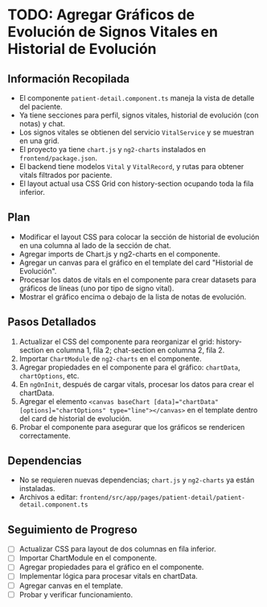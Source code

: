 # TODO: Agregar Gráficos de Evolución de Signos Vitales en Historial de Evolución

## Información Recopilada
- El componente `patient-detail.component.ts` maneja la vista de detalle del paciente.
- Ya tiene secciones para perfil, signos vitales, historial de evolución (con notas) y chat.
- Los signos vitales se obtienen del servicio `VitalService` y se muestran en una grid.
- El proyecto ya tiene `chart.js` y `ng2-charts` instalados en `frontend/package.json`.
- El backend tiene modelos `Vital` y `VitalRecord`, y rutas para obtener vitals filtrados por paciente.
- El layout actual usa CSS Grid con history-section ocupando toda la fila inferior.

## Plan
- Modificar el layout CSS para colocar la sección de historial de evolución en una columna al lado de la sección de chat.
- Agregar imports de Chart.js y ng2-charts en el componente.
- Agregar un canvas para el gráfico en el template del card "Historial de Evolución".
- Procesar los datos de vitals en el componente para crear datasets para gráficos de líneas (uno por tipo de signo vital).
- Mostrar el gráfico encima o debajo de la lista de notas de evolución.

## Pasos Detallados
1. Actualizar el CSS del componente para reorganizar el grid: history-section en columna 1, fila 2; chat-section en columna 2, fila 2.
2. Importar `ChartModule` de `ng2-charts` en el componente.
3. Agregar propiedades en el componente para el gráfico: `chartData`, `chartOptions`, etc.
4. En `ngOnInit`, después de cargar vitals, procesar los datos para crear el chartData.
5. Agregar el elemento `<canvas baseChart [data]="chartData" [options]="chartOptions" type="line"></canvas>` en el template dentro del card de historial de evolución.
6. Probar el componente para asegurar que los gráficos se rendericen correctamente.

## Dependencias
- No se requieren nuevas dependencias; `chart.js` y `ng2-charts` ya están instaladas.
- Archivos a editar: `frontend/src/app/pages/patient-detail/patient-detail.component.ts`

## Seguimiento de Progreso
- [ ] Actualizar CSS para layout de dos columnas en fila inferior.
- [ ] Importar ChartModule en el componente.
- [ ] Agregar propiedades para el gráfico en el componente.
- [ ] Implementar lógica para procesar vitals en chartData.
- [ ] Agregar canvas en el template.
- [ ] Probar y verificar funcionamiento.
